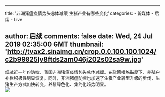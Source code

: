
---
title: '非洲猪瘟疫情势头总体减缓 生猪产业有哪些变化'
categories: 
    - 新媒体
    - 后续
    - Live

author: 后续
comments: false
date: Wed, 24 Jul 2019 02:35:00 GMT
thumbnail: 'http://tvax2.sinaimg.cn/crop.0.0.100.100.1024/c2b99825ly8ftds2am046j202s02sa9w.jpg'
---

<div>   
经过近一年的防控，我国非洲猪瘟疫情势头总体减缓。在政策措施鼓励下，养殖户补栏积极性明显恢复。同时，非洲猪瘟防控也加速了生猪产业转型升级的步伐，生猪生产方式加快转变，养殖绿色化、集约化趋势明显。<br><img src="http://tvax2.sinaimg.cn/crop.0.0.100.100.1024/c2b99825ly8ftds2am046j202s02sa9w.jpg" referrerpolicy="no-referrer">  
</div>
            